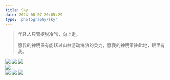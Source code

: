 ```yaml
---
title: Sky
date: 2024-08-07 20:05:29
type: 'photography/sky'
---
```


> 年轻人只管摆脱冷气，向上走。
>
> 愿我的神明保有能跃过山林游动海浪的灵力，愿我的神明常驻此地，眼里有我。

<img src="https://fredq.oss-cn-nanjing.aliyuncs.com/photography/sky1.jpg">
<img src="https://fredq.oss-cn-nanjing.aliyuncs.com/photography/sky2.jpg">
<img src="https://fredq.oss-cn-nanjing.aliyuncs.com/photography/sky3.jpg">
<br>
<img src="https://fredq.oss-cn-nanjing.aliyuncs.com/photography/sky5.jpg">
<br>
<img src="https://fredq.oss-cn-nanjing.aliyuncs.com/photography/sky4.jpg">
<img src="https://fredq.oss-cn-nanjing.aliyuncs.com/photography/sky6.jpg">
<img src="https://fredq.oss-cn-nanjing.aliyuncs.com/photography/sky7.jpg">
